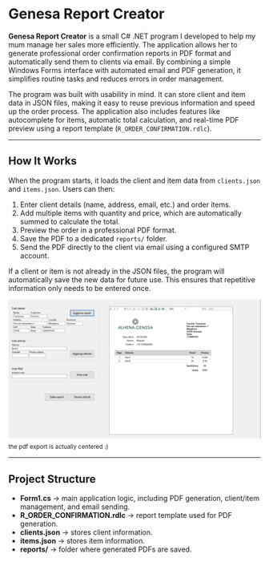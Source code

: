 # Genesa Report Creator

**Genesa Report Creator** is a small C# .NET program I developed to help my mum manage her sales more efficiently. The application allows her to generate professional order confirmation reports in PDF format and automatically send them to clients via email. By combining a simple Windows Forms interface with automated email and PDF generation, it simplifies routine tasks and reduces errors in order management.

The program was built with usability in mind. It can store client and item data in JSON files, making it easy to reuse previous information and speed up the order process. The application also includes features like autocomplete for items, automatic total calculation, and real-time PDF preview using a report template (`R_ORDER_CONFIRMATION.rdlc`).

---

## How It Works

When the program starts, it loads the client and item data from `clients.json` and `items.json`. Users can then:

1. Enter client details (name, address, email, etc.) and order items.
2. Add multiple items with quantity and price, which are automatically summed to calculate the total.
3. Preview the order in a professional PDF format.
4. Save the PDF to a dedicated `reports/` folder.
5. Send the PDF directly to the client via email using a configured SMTP account.

If a client or item is not already in the JSON files, the program will automatically save the new data for future use. This ensures that repetitive information only needs to be entered once.


![Form](image.png)
<sub>the pdf export is actually centered :)</sub>

---

## Project Structure

- **Form1.cs** → main application logic, including PDF generation, client/item management, and email sending.  
- **R_ORDER_CONFIRMATION.rdlc** → report template used for PDF generation.  
- **clients.json** → stores client information.  
- **items.json** → stores item information.  
- **reports/** → folder where generated PDFs are saved.

